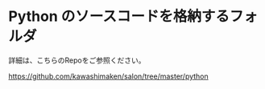 # Python のソースコードを格納するフォルダ

詳細は、こちらのRepoをご参照ください。

https://github.com/kawashimaken/salon/tree/master/python